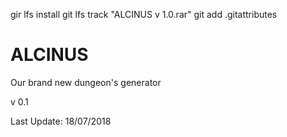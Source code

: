 gir lfs install
git lfs track "ALCINUS v 1.0.rar"
git add .gitattributes

# ALCINUS
Our brand new dungeon's generator

v 0.1

Last Update: 18/07/2018
